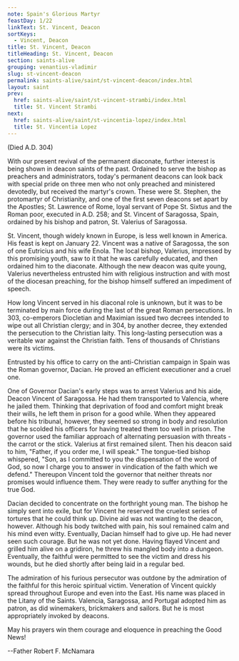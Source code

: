 ```yaml
---
note: Spain's Glorious Martyr
feastDay: 1/22
linkText: St. Vincent, Deacon
sortKeys:
  - Vincent, Deacon
title: St. Vincent, Deacon
titleHeading: St. Vincent, Deacon
section: saints-alive
grouping: venantius-vladimir
slug: st-vincent-deacon
permalink: saints-alive/saint/st-vincent-deacon/index.html
layout: saint
prev:
  href: saints-alive/saint/st-vincent-strambi/index.html
  title: St. Vincent Strambi
next:
  href: saints-alive/saint/st-vincentia-lopez/index.html
  title: St. Vincentia Lopez
---
```

(Died A.D. 304)

With our present revival of the permanent diaconate, further interest is being shown in deacon saints of the past. Ordained to serve the bishop as preachers and administrators, today's permanent deacons can look back with special pride on three men who not only preached and ministered devotedly, but received the martyr's crown. These were St. Stephen, the protomartyr of Christianity, and one of the first seven deacons set apart by the Apostles; St. Lawrence of Rome, loyal servant of Pope St. Sixtus and the Roman poor, executed in A.D. 258; and St. Vincent of Saragossa, Spain, ordained by his bishop and patron, St. Valerius of Saragossa.

St. Vincent, though widely known in Europe, is less well known in America. His feast is kept on January 22. Vincent was a native of Saragossa, the son of one Eutricius and his wife Enola. The local bishop, Valerius, impressed by this promising youth, saw to it that he was carefully educated, and then ordained him to the diaconate. Although the new deacon was quite young, Valerius nevertheless entrusted him with religious instruction and with most of the diocesan preaching, for the bishop himself suffered an impediment of speech.

How long Vincent served in his diaconal role is unknown, but it was to be terminated by main force during the last of the great Roman persecutions. In 303, co-emperors Diocletian and Maximian issued two decrees intended to wipe out all Christian clergy; and in 304, by another decree, they extended the persecution to the Christian laity. This long-lasting persecution was a veritable war against the Christian faith. Tens of thousands of Christians were its victims.

Entrusted by his office to carry on the anti-Christian campaign in Spain was the Roman governor, Dacian. He proved an efficient executioner and a cruel one.

One of Governor Dacian's early steps was to arrest Valerius and his aide, Deacon Vincent of Saragossa. He had them transported to Valencia, where he jailed them. Thinking that deprivation of food and comfort might break their wills, he left them in prison for a good while. When they appeared before his tribunal, however, they seemed so strong in body and resolution that he scolded his officers for having treated them too well in prison. The governor used the familiar approach of alternating persuasion with threats - the carrot or the stick. Valerius at first remained silent. Then his deacon said to him, "Father, if you order me, I will speak." The tongue-tied bishop whispered, "Son, as I committed to you the dispensation of the word of God, so now I charge you to answer in vindication of the faith which we defend." Thereupon Vincent told the governor that neither threats nor promises would influence them. They were ready to suffer anything for the true God.

Dacian decided to concentrate on the forthright young man. The bishop he simply sent into exile, but for Vincent he reserved the cruelest series of tortures that he could think up. Divine aid was not wanting to the deacon, however. Although his body twitched with pain, his soul remained calm and his mind even witty. Eventually, Dacian himself had to give up. He had never seen such courage. But he was not yet done. Having flayed Vincent and grilled him alive on a gridiron, he threw his mangled body into a dungeon. Eventually, the faithful were permitted to see the victim and dress his wounds, but he died shortly after being laid in a regular bed.

The admiration of his furious persecutor was outdone by the admiration of the faithful for this heroic spiritual victim. Veneration of Vincent quickly spread throughout Europe and even into the East. His name was placed in the Litany of the Saints. Valencia, Saragossa, and Portugal adopted him as patron, as did winemakers, brickmakers and sailors. But he is most appropriately invoked by deacons.

May his prayers win them courage and eloquence in preaching the Good News!

\--Father Robert F. McNamara